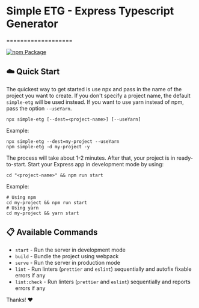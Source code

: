 # Simple ETG - Express Typescript Generator

===================

[![npm Package](https://img.shields.io/npm/v/simple-etg.svg?style=flat-square)](https://www.npmjs.org/package/simple-etg)

## :cloud: Quick Start
The quickest way to get started is use npx and pass in the name of the project you want to create. If you don't specify a project name, the default `simple-etg` will be used instead. If you want to use yarn instead of npm, pass the option `--useYarn`.

```shell
npx simple-etg [--dest=<project-name>] [--useYarn]
```

Example:
```shell
npx simple-etg --dest=my-project --useYarn
npm simple-etg -d my-project -y
```

The process will take about 1-2 minutes. After that, your project is in ready-to-start. Start your Express app in development mode by using:

```shell
cd "<project-name>" && npm run start
```

Example:
```shell
# Using npm
cd my-project && npm run start
# Using yarn
cd my-project && yarn start
```

## :clipboard: Available Commands

- `start` - Run the server in development mode
- `build` - Bundle the project using webpack
- `serve` - Run the server in production mode
- `lint` - Run linters (`prettier` and `eslint`) sequentially and autofix fixable errors if any
- `lint:check` - Run linters (`prettier` and `eslint`) sequentially and reports errors if any


Thanks! :heart: